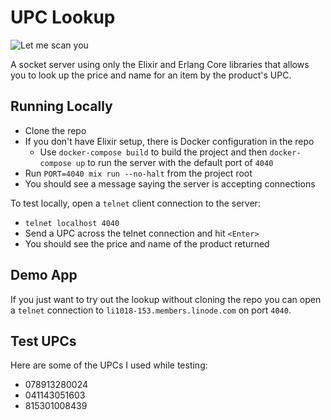 # UPC Lookup

![Let me scan you](https://78.media.tumblr.com/803e11343bba44cd17830d11fe2c7f04/tumblr_no84xzlCKP1qhzi2jo1_500.gif)

A socket server using only the Elixir and Erlang Core libraries that allows you to look up the price and name for an item by the product's UPC.

## Running Locally

* Clone the repo
* If you don't have Elixir setup, there is Docker configuration in the repo
  * Use `docker-compose build` to build the project and then `docker-compose up` to run the server with the default port of `4040`
* Run `PORT=4040 mix run --no-halt` from the project root
* You should see a message saying the server is accepting connections

To test locally, open a `telnet` client connection to the server:

* `telnet localhost 4040`
* Send a UPC across the telnet connection and hit `<Enter>`
* You should see the price and name of the product returned

## Demo App

If you just want to try out the lookup without cloning the repo you can open a `telnet` connection to `li1018-153.members.linode.com` on port `4040`.

## Test UPCs

Here are some of the UPCs I used while testing:

* 078913280024
* 041143051603
* 815301008439
